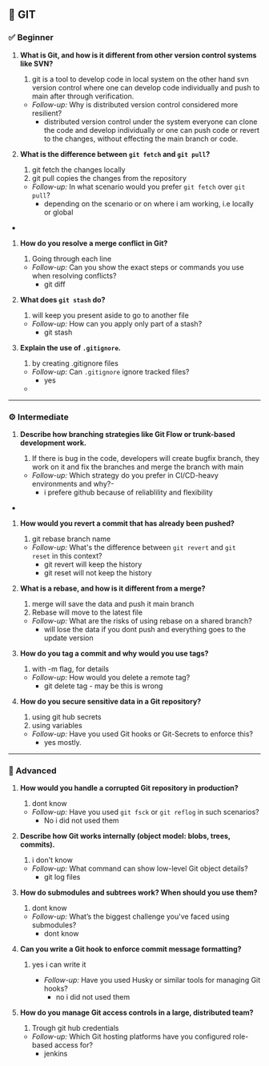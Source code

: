 
## 🔧 **GIT**

### ✅ Beginner

1. **What is Git, and how is it different from other version control systems like SVN?**
	1. git is a tool to develop code in local system on the other hand svn  version control where one can develop code individually and push to main after through verification.
    
    - _Follow-up:_ Why is distributed version control considered more resilient?
	    - distributed version control under the system everyone can clone the code and develop individually or one can push code or revert to the changes, without effecting the main branch or code.
        
2. **What is the difference between `git fetch` and `git pull`?**
	1. git fetch the changes locally
	2. git pull copies the changes from the repository
    
    - _Follow-up:_ In what scenario would you prefer `git fetch` over `git pull`?   
	    - depending on the scenario or on where i am working, i.e locally or global
- 
1. **How do you resolve a merge conflict in Git?**
	1. Going through each line
    
    - _Follow-up:_ Can you show the exact steps or commands you use when resolving conflicts?
	    - git diff
        
2. **What does `git stash` do?**
	1. will keep you present aside to go to another file
    
    - _Follow-up:_ How can you apply only part of a stash?
	    - git stash
        
3. **Explain the use of `.gitignore`.**
	1. by creating .gitignore files
    
    - _Follow-up:_ Can `.gitignore` ignore tracked files?
	    - yes
    - 
        

---

### ⚙️ Intermediate

1. **Describe how branching strategies like Git Flow or trunk-based development work.**
	1. If there is bug in the code, developers will create bugfix branch, they work on it and fix the branches and merge the branch with main
    
    - _Follow-up:_ Which strategy do you prefer in CI/CD-heavy environments and why?-
	    - i prefere github because of reliablility and flexibility
- 
        
1. **How would you revert a commit that has already been pushed?**
	1. git rebase branch name
    
    - _Follow-up:_ What's the difference between `git revert` and `git reset` in this context?
	    - git revert will keep the history
	    - git reset will not keep the history
        
2. **What is a rebase, and how is it different from a merge?**
	1. merge will save the data and push it main branch
	2. Rebase will move to the latest file
    
    - _Follow-up:_ What are the risks of using rebase on a shared branch?
	    - will lose the data if you dont push and everything goes to the update version
        
3. **How do you tag a commit and why would you use tags?**
	1. with -m flag, for details
    
    - _Follow-up:_ How would you delete a remote tag?
	    - git delete tag - may be this is wrong
        
4. **How do you secure sensitive data in a Git repository?**
	1. using git hub secrets
	2. using variables
    
    - _Follow-up:_ Have you used Git hooks or Git-Secrets to enforce this?
        - yes mostly.

---

### 🔬 Advanced

1. **How would you handle a corrupted Git repository in production?**
	1. dont know
    
    - _Follow-up:_ Have you used `git fsck` or `git reflog` in such scenarios?
	    - No i did not used them
        
2. **Describe how Git works internally (object model: blobs, trees, commits).**
	1. i don't know
    
    - _Follow-up:_ What command can show low-level Git object details?
	    - git log files
        
3. **How do submodules and subtrees work? When should you use them?**
	1. dont know
    
    - _Follow-up:_ What’s the biggest challenge you've faced using submodules?
	    - dont know
        
4. **Can you write a Git hook to enforce commit message formatting?**
	1. yes i can write it
    
	    - _Follow-up:_ Have you used Husky or similar tools for managing Git hooks?
		    - no i did not used them
        
5. **How do you manage Git access controls in a large, distributed team?**
	1. Trough git hub credentials 
    
    - _Follow-up:_ Which Git hosting platforms have you configured role-based access for?
	    - jenkins